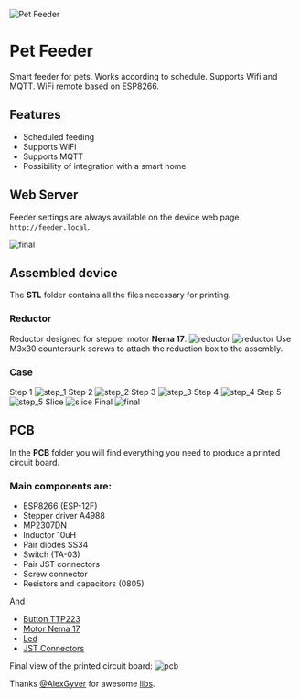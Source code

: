 ![Pet Feeder](docs/intro.png)

# Pet Feeder

Smart feeder for pets. Works according to schedule. Supports Wifi and MQTT. WiFi remote based on ESP8266.

## Features
- Scheduled feeding
- Supports WiFi
- Supports MQTT
- Possibility of integration with a smart home

## Web Server

Feeder settings are always available on the device web page `http://feeder.local`.

![final](docs/web.png)

## Assembled device
The **STL** folder contains all the files necessary for printing.

### Reductor
Reductor designed for stepper motor **Nema 17**.
![reductor](docs/reductor-1.png)
![reductor](docs/reductor-2.png)
Use M3x30 countersunk screws to attach the reduction box to the assembly.

### Case
Step 1
![step_1](docs/step_1.png)
Step 2
![step_2](docs/step_2.png)
Step 3
![step_3](docs/step_3.png)
Step 4
![step_4](docs/step_4.png)
Step 5
![step_5](docs/step_5.png)
Slice
![slice](docs/slice.png)
Final
![final](docs/final.png)

## PCB

In the **PCB** folder you will find everything you need to produce a printed circuit board.

### Main components are:

- ESP8266 (ESP-12F)
- Stepper driver A4988
- MP2307DN
- Inductor 10uH
- Pair diodes SS34
- Switch (TA-03)
- Pair JST connectors
- Screw connector
- Resistors and capacitors (0805)

And
- [Button TTP223](https://aliexpress.ru/item/32451378348.html?sku_id=66500187744)
- [Motor Nema 17](https://aliexpress.ru/item/32665922113.html?sku_id=65715688198)
- [Led](https://aliexpress.ru/item/1005004515135362.html?sku_id=12000029436349109)
- [JST Connectors](https://aliexpress.ru/item/4000091077742.html?sku_id=10000000242277758)

Final view of the printed circuit board:
![pcb](docs/Feeder_PCB_3D.png)

Thanks [@AlexGyver](https://github.com/AlexGyver) for awesome [libs](https://github.com/GyverLibs).
